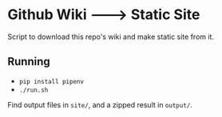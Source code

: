# Github Wiki ---> Static Site

Script to download this repo's wiki and make static site from it.


## Running

- `pip install pipenv`
- `./run.sh`

Find output files in `site/`, and a zipped result in `output/`.

